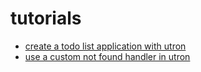 # tutorials

- [create a todo list application with utron](create_todo_list_application_with_utron.md)
- [use a custom not found handler in utron](set_not_found_handler.md)

